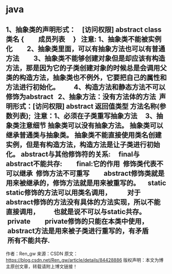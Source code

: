 # java
1、抽象类的声明形式：
   [访问权限] abstract class 类名 {
        成员列表
    }
  注意: 1、抽象类不能被实例化
        2、抽象类里面，可以有抽象方法也可以有普通方法
        3、抽象类不能够创建对象但是却应该有构造方法，那是因为它的子类创建对象的时候总是会调用父类的构造方法，抽象类也不例外，它要把自己的属性和方法进行初始化。
        4、构造方法和静态方法不可以修饰为abstract
 
2、抽象方法：没有方法体的方法
 声明形式：[访问权限] abstract 返回值类型 方法名称(参数列表);
 注意：1、必须在子类重写抽象方法
 
 
3、抽象类注意细节
抽象类可以没有抽象方法。
抽象类可以继承普通类与抽象类。
抽象类不能直接使用类名创建实例，但是有构造方法，构造方法是让子类进行初始化。
abstract与其他修饰符的关系:
    final与abstract不能共存:
        final:它的作用  修饰类代表不可以继承  修饰方法不可重写
        abstract修饰类就是用来被继承的，修饰方法就是用来被重写的。
    static static修饰的方法可以用类名调用，
         对于abstract修饰的方法没有具体的方法实现，所以不能直接调用，
        也就是说不可以与static共存。
    private
        private修饰的只能在本类中使用，
        abstract方法是用来被子类进行重写的，有矛盾
        所有不能共存.
--------------------- 
作者：Ren_gw 
来源：CSDN 
原文：https://blog.csdn.net/Ren_gw/article/details/84428886 
版权声明：本文为博主原创文章，转载请附上博文链接！
